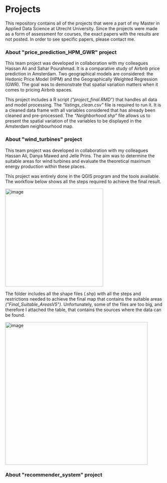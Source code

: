 # Projects
This repository contains all of the projects that were a part of my Master in Applied Data Science at Utrecht University. Since the projects were made as a form of assessment for courses, the exact papers with the results are not posted. In order to see specific papers, please contact me.  

### About "price_prediction_HPM_GWR" project

This team project was developed in collaboration with my colleagues Hassan Ali and Sahar Pourahmad. It is a comparative study of Airbnb price prediction in Amsterdam. Two geographical models are considered: the Hedonic Price Model (HPM) and the Geographically Weighted Regression (GWR). The goal was to demonstrate that spatial variation matters when it comes to pricing Airbnb spaces. 

This project includes a R script *("project_final.RMD")* that handles all data and model processing. The *"listings_clean.csv"* file is required to run it. It is a cleaned data frame with all variables considered that has already been cleaned and pre-processed. The *"Neighborhood.shp"* file allows us to present the spatial variation of the variables to be displayed in the Amsterdam neighbourhood map. 

### About "wind_turbines" project

This team project was developed in collaboration with my colleagues Hassan Ali, Danya Mawed and Jelle Prins. The aim was to determine the suitable areas for wind turbines and evaluate the theoretical maximum energy production within these places. 

This project was entirely done in the QGIS program and the tools available. The workflow below shows all the steps required to achieve the final result.  

<img width="312" alt="image" src="https://github.com/wlibera/projects/assets/136256381/820fb42a-9375-486f-8379-dadea9a961bf">

The folder includes all the shape files (.shp) with all the steps and restrictions needed to achieve the final map that contains the suitable areas *("Final_Suitable_AreasV5")*. Unfortunately, some of the files are too big, and therefore I attached the table, that contains the sources where the data can be found.

<img width="454" alt="image" src="https://github.com/wlibera/projects/assets/136256381/e51fb194-2872-4cfb-a876-de1f6eec1857">

### About "recommender_system" project




